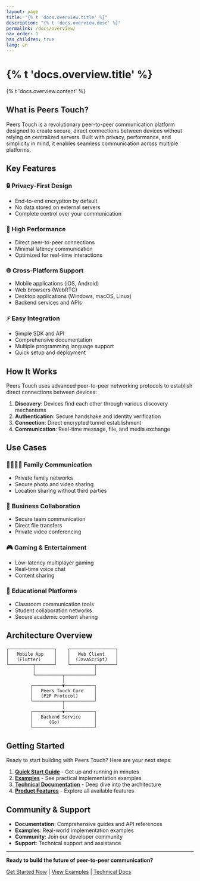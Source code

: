 ```yaml
---
layout: page
title: "{% t 'docs.overview.title' %}"
description: "{% t 'docs.overview.desc' %}"
permalink: /docs/overview/
nav_order: 1
has_children: true
lang: en
---
```


# {% t 'docs.overview.title' %}

{% t 'docs.overview.content' %}

## What is Peers Touch?

Peers Touch is a revolutionary peer-to-peer communication platform designed to create secure, direct connections between devices without relying on centralized servers. Built with privacy, performance, and simplicity in mind, it enables seamless communication across multiple platforms.

## Key Features

### 🔒 **Privacy-First Design**
- End-to-end encryption by default
- No data stored on external servers
- Complete control over your communication

### 🚀 **High Performance**
- Direct peer-to-peer connections
- Minimal latency communication
- Optimized for real-time interactions

### 🌐 **Cross-Platform Support**
- Mobile applications (iOS, Android)
- Web browsers (WebRTC)
- Desktop applications (Windows, macOS, Linux)
- Backend services and APIs

### ⚡ **Easy Integration**
- Simple SDK and API
- Comprehensive documentation
- Multiple programming language support
- Quick setup and deployment

## How It Works

Peers Touch uses advanced peer-to-peer networking protocols to establish direct connections between devices:

1. **Discovery**: Devices find each other through various discovery mechanisms
2. **Authentication**: Secure handshake and identity verification
3. **Connection**: Direct encrypted tunnel establishment
4. **Communication**: Real-time message, file, and media exchange

## Use Cases

### 👨‍👩‍👧‍👦 **Family Communication**
- Private family networks
- Secure photo and video sharing
- Location sharing without third parties

### 🏢 **Business Collaboration**
- Secure team communication
- Direct file transfers
- Private video conferencing

### 🎮 **Gaming & Entertainment**
- Low-latency multiplayer gaming
- Real-time voice chat
- Content sharing

### 🏫 **Educational Platforms**
- Classroom communication tools
- Student collaboration networks
- Secure academic content sharing

## Architecture Overview

```
┌─────────────────┐    ┌─────────────────┐
│   Mobile App    │    │   Web Client    │
│   (Flutter)     │    │  (JavaScript)   │
└─────────┬───────┘    └─────────┬───────┘
          │                      │
          └──────────┬───────────┘
                     │
         ┌───────────▼───────────┐
         │   Peers Touch Core    │
         │   (P2P Protocol)      │
         └───────────┬───────────┘
                     │
         ┌───────────▼───────────┐
         │   Backend Service     │
         │      (Go)             │
         └───────────────────────┘
```

## Getting Started

Ready to start building with Peers Touch? Here are your next steps:

1. **[Quick Start Guide](../getting-started.md)** - Get up and running in minutes
2. **[Examples](../examples/)** - See practical implementation examples
3. **[Technical Documentation](../technical/)** - Deep dive into the architecture
4. **[Product Features](../product/)** - Explore all available features

## Community & Support

- **Documentation**: Comprehensive guides and API references
- **Examples**: Real-world implementation examples
- **Community**: Join our developer community
- **Support**: Technical support and assistance

---

**Ready to build the future of peer-to-peer communication?**

[Get Started Now](../getting-started.md) | [View Examples](../examples/) | [Technical Docs](../technical/)